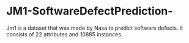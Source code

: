# JM1-SoftwareDefectPrediction-
Jm1 is a dataset that was made by Nasa to predict software defects. it consists of 22 attributes and 10885 instances.
